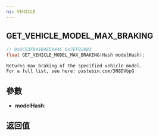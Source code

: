 ```yaml
---
ns: VEHICLE
---
```

## GET_VEHICLE_MODEL_MAX_BRAKING

```c
// 0xDC53FD41B4ED944C 0x7EF02883
float GET_VEHICLE_MODEL_MAX_BRAKING(Hash modelHash);
```

```
Returns max braking of the specified vehicle model.  
For a full list, see here: pastebin.com/3N8DVbpG  
```

## 參數
* **modelHash**: 

## 返回值
